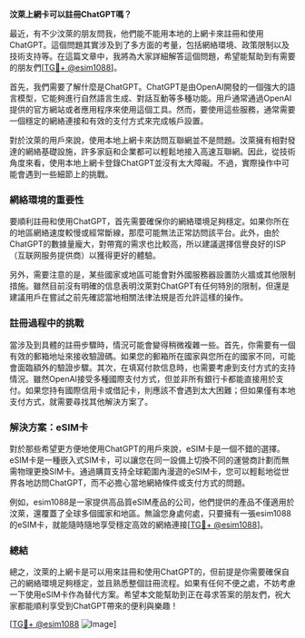**汶萊上網卡可以註冊ChatGPT嗎？**

最近，有不少汶萊的朋友問我，他們能不能用本地的上網卡來註冊和使用ChatGPT。這個問題其實涉及到了多方面的考量，包括網絡環境、政策限制以及技術支持等。在這篇文章中，我將為大家詳細解答這個問題，希望能幫助到有需要的朋友們[[TG💪+ @esim1088](https://t.me/s/esim1088)]。

首先，我們需要了解什麼是ChatGPT。ChatGPT是由OpenAI開發的一個強大的語言模型，它能夠進行自然語言生成、對話互動等多種功能。用戶通常通過OpenAI提供的官方網站或者應用程序來使用這個工具。然而，要使用這些服務，通常需要一個穩定的網絡連接和有效的支付方式來完成帳戶設置。

對於汶萊的用戶來說，使用本地上網卡來訪問互聯網並不是問題。汶萊擁有相對發達的網絡基礎設施，許多家庭和企業都可以輕鬆地接入高速互聯網。因此，從技術角度來看，使用本地上網卡登錄ChatGPT並沒有太大障礙。不過，實際操作中可能會遇到一些細節上的挑戰。

### 網絡環境的重要性

要順利註冊和使用ChatGPT，首先需要確保你的網絡環境足夠穩定。如果你所在的地區網絡速度較慢或經常斷線，那麼可能無法正常訪問該平台。此外，由於ChatGPT的數據量龐大，對帶寬的需求也比較高，所以建議選擇信譽良好的ISP（互联网服务提供商）以獲得更好的體驗。

另外，需要注意的是，某些國家或地區可能會對外國服務器設置防火牆或其他限制措施。雖然目前沒有明確的信息表明汶萊對ChatGPT有任何特別的限制，但還是建議用戶在嘗試之前先確認當地相關法律法規是否允許這樣的操作。

### 註冊過程中的挑戰

當涉及到具體的註冊步驟時，情況可能會變得稍微複雜一些。首先，你需要有一個有效的郵箱地址來接收驗證碼。如果您的郵箱所在國家與您所在的國家不同，可能會面臨額外的驗證步驟。其次，在填寫付款信息時，也需要考慮到支付方式的支持情況。雖然OpenAI接受多種國際支付方式，但並非所有銀行卡都能直接用於支付。如果您持有國際信用卡或借記卡，則應該不會遇到太大困難；但如果僅有本地支付方式，就需要尋找其他解決方案了。

### 解決方案：eSIM卡

對於那些希望更方便地使用ChatGPT的用戶來說，eSIM卡是一個不錯的選擇。eSIM卡是一種嵌入式SIM卡，可以讓您在同一設備上切換不同的運營商計劃而無需物理更換SIM卡。通過購買支持全球範圍內漫遊的eSIM卡，您可以輕鬆地從世界各地訪問ChatGPT，而不必擔心當地網絡條件或支付方式的問題。

例如，esim1088是一家提供高品質eSIM產品的公司，他們提供的產品不僅適用於汶萊，還覆蓋了全球多個國家和地區。無論您身處何處，只要擁有一張esim1088的eSIM卡，就能隨時隨地享受穩定高效的網絡連接[[TG💪+ @esim1088](https://t.me/s/esim1088)]。

### 總結

總之，汶萊的上網卡是可以用來註冊和使用ChatGPT的，但前提是你需要確保自己的網絡環境足夠穩定，並且熟悉整個註冊流程。如果有任何不便之處，不妨考慮一下使用eSIM卡作為替代方案。希望本文能幫助到正在尋求答案的朋友們，祝大家都能順利享受到ChatGPT帶來的便利與樂趣！

[[TG💪+ @esim1088](https://t.me/s/esim1088) ![Image](https://i.postimg.cc/4NQfJmqS/Snipaste-2025-05-13-00-14-12.png)]